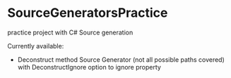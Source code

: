# SourceGeneratorsPractice
practice project with C# Source generation

Currently available:
  - Deconstruct method Source Generator (not all possible paths covered) with DeconstructIgnore option to ignore property
